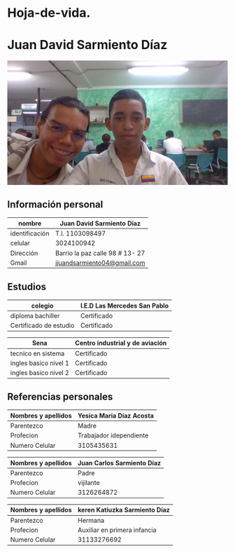 # Hoja-de-vida.
# Juan David Sarmiento Díaz
![foto](https://github.com/JuanSarmiento04/Hoja-de-vida./blob/main/WIN_20230227_08_27_23_Pro.jpg)

## Información personal
| nombre         | Juan David Sarmiento Díaz      |
|----------------|------------------------------- |
| identificación | T.I. 1103098497                |
| celular        | 3024100942                     |
| Dirección      | Barrio la paz calle 98 # 13- 27|
| Gmail          | jjuandsarmiento04@gmail.com    |


## Estudios
| colegio                | I.E.D Las Mercedes San Pablo   |
|------------------------|------------------------------- |
| diploma bachiller      | Certificado                    |
| Certificado de estudio | Certificado                    |

| Sena                   | Centro industrial y de aviación |
|------------------------|---------------------------------|
| tecnico en sistema     | Certificado                     |
| ingles basico nivel 1  | Certificado                     |
| ingles basico nivel 2  | Certificado                     |

## Referencias personales 
| Nombres y apellidos    | Yesica Maria Díaz Acosta       |
|------------------------|------------------------------- |
| Parentezco             | Madre                          |
| Profecion              | Trabajador idependiente        |
| Numero Celular         | 3105435631                     |

| Nombres y apellidos    | Juan Carlos Sarmiento Díaz     |
|------------------------|------------------------------- |
| Parentezco             | Padre                          |
| Profecion              | vijilante                      |
| Numero Celular         | 3126264872                     |

| Nombres y apellidos    | keren Katiuzka Sarmiento Díaz  |
|------------------------|------------------------------- |
| Parentezco             | Hermana                        |
| Profecion              | Auxiliar en primera infancia   |
| Numero Celular         | 31133276692                    |
